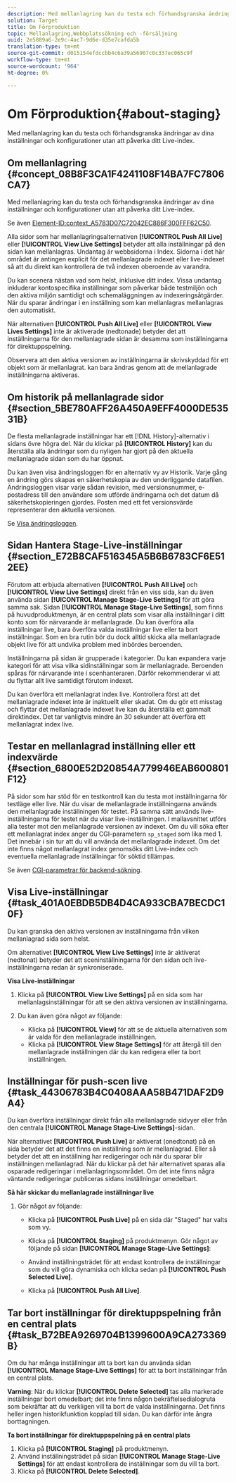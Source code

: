 ```yaml
---
description: Med mellanlagring kan du testa och förhandsgranska ändringar av dina inställningar och konfigurationer utan att påverka ditt Live-index.
solution: Target
title: Om Förproduktion
topic: Mellanlagring,Webbplatssökning och -försäljning
uuid: 2e5889a6-2e9c-4ac7-9d6e-d35e7cafda5b
translation-type: tm+mt
source-git-commit: d015154efdccbb4c6a39a56907c0c337ec065c9f
workflow-type: tm+mt
source-wordcount: '964'
ht-degree: 0%

---
```



# Om Förproduktion{#about-staging}

Med mellanlagring kan du testa och förhandsgranska ändringar av dina inställningar och konfigurationer utan att påverka ditt Live-index.

## Om mellanlagring {#concept_08B8F3CA1F4241108F14BA7FC7806CA7}

Med mellanlagring kan du testa och förhandsgranska ändringar av dina inställningar och konfigurationer utan att påverka ditt Live-index.

Se även [Element-ID:context_A5783D07C72042EC886F300FFF62C50](c-about-simulator.md#context_A5783D07C72042EC8886F300FFF62C50).

Alla sidor som har mellanlagringsalternativen **[!UICONTROL Push All Live]** eller **[!UICONTROL View Live Settings]** betyder att alla inställningar på den sidan kan mellanlagras. Undantag är webbsidorna i Index. Sidorna i det här området är antingen explicit för det mellanlagrade indexet eller live-indexet så att du direkt kan kontrollera de två indexen oberoende av varandra.

Du kan scenera nästan vad som helst, inklusive ditt index. Vissa undantag inkluderar kontospecifika inställningar som påverkar både testmiljön och den aktiva miljön samtidigt och schemaläggningen av indexeringsåtgärder. När du sparar ändringar i en inställning som kan mellanlagras mellanlagras den automatiskt.

När alternativen **[!UICONTROL Push All Live]** eller **[!UICONTROL View Lives Settings]** inte är aktiverade (nedtonade) betyder det att inställningarna för den mellanlagrade sidan är desamma som inställningarna för direktuppspelning.

Observera att den aktiva versionen av inställningarna är skrivskyddad för ett objekt som är mellanlagrat. kan bara ändras genom att de mellanlagrade inställningarna aktiveras.

## Om historik på mellanlagrade sidor {#section_5BE780AFF26A450A9EFF4000DE53531B}

De flesta mellanlagrade inställningar har ett [!DNL History]-alternativ i sidans övre högra del. När du klickar på **[!UICONTROL History]** kan du återställa alla ändringar som du nyligen har gjort på den aktuella mellanlagrade sidan som du har öppnat.

Du kan även visa ändringsloggen för en alternativ vy av Historik. Varje gång en ändring görs skapas en säkerhetskopia av den underliggande datafilen. Ändringsloggen visar varje sådan revision, med versionsnummer, e-postadress till den användare som utförde ändringarna och det datum då säkerhetskopieringen gjordes. Posten med ett fet versionsvärde representerar den aktuella versionen.

Se [Visa ändringsloggen](c-about-reports-menu/c-about-reports-menu.md#task_166F1156719F4B3D834BEA8E249C8057).

## Sidan Hantera Stage-Live-inställningar {#section_E72B8CAF516345A5B6B6783CF6E512EE}

Förutom att erbjuda alternativen **[!UICONTROL Push All Live]** och **[!UICONTROL View Live Settings]** direkt från en viss sida, kan du även använda sidan **[!UICONTROL Manage Stage-Live Settings]** för att göra samma sak. Sidan **[!UICONTROL Manage Stage-Live Settings]**, som finns på huvudproduktmenyn, är en central plats som visar alla inställningar i ditt konto som för närvarande är mellanlagrade. Du kan överföra alla inställningar live, bara överföra valda inställningar live eller ta bort inställningar. Som en bra rutin bör du dock alltid skicka alla mellanlagrade objekt live för att undvika problem med inbördes beroenden.

Inställningarna på sidan är grupperade i kategorier. Du kan expandera varje kategori för att visa vilka sidinställningar som är mellanlagrade. Beroenden spåras för närvarande inte i scenhanteraren. Därför rekommenderar vi att du flyttar allt live samtidigt förutom indexet.

Du kan överföra ett mellanlagrat index live. Kontrollera först att det mellanlagrade indexet inte är inaktuellt eller skadat. Om du gör ett misstag och flyttar det mellanlagrade indexet live kan du återställa ett gammalt direktindex. Det tar vanligtvis mindre än 30 sekunder att överföra ett mellanlagrat index live.

## Testar en mellanlagrad inställning eller ett indexvärde {#section_6800E52D20854A779946EAB600801F12}

På sidor som har stöd för en testkontroll kan du testa mot inställningarna för testläge eller live. När du visar de mellanlagrade inställningarna används den mellanlagrade inställningen för testet. På samma sätt används live-inställningarna för testet när du visar live-inställningen. I mallavsnittet utförs alla tester mot den mellanlagrade versionen av indexet. Om du vill söka efter ett mellanlagrat index anger du CGI-parametern `sp_staged` som lika med 1. Det innebär i sin tur att du vill använda det mellanlagrade indexet. Om det inte finns något mellanlagrat index genomsöks ditt Live-index och eventuella mellanlagrade inställningar för söktid tillämpas.

Se även [CGI-parametrar för backend-sökning](c-appendices/c-cgiparameters.md#reference_582E85C3886740C98FE88CA9DF7918E8).

## Visa Live-inställningar {#task_401A0EBDB5DB4D4CA933CBA7BECDC10F}

Du kan granska den aktiva versionen av inställningarna från vilken mellanlagrad sida som helst.

<!-- 

t_viewing_live_settings.xml

 -->

Om alternativet **[!UICONTROL View Live Settings]** inte är aktiverat (nedtonat) betyder det att sceninställningarna för den sidan och live-inställningarna redan är synkroniserade.

**Visa Live-inställningar**

1. Klicka på **[!UICONTROL View Live Settings]** på en sida som har mellanlagsinställningar för att se den aktiva versionen av inställningarna.
1. Du kan även göra något av följande:

   * Klicka på **[!UICONTROL View]** för att se de aktuella alternativen som är valda för den mellanlagrade inställningen.
   * Klicka på **[!UICONTROL View Stage Settings]** för att återgå till den mellanlagrade inställningen där du kan redigera eller ta bort inställningen.

## Inställningar för push-scen live {#task_44306783B4C0408AAA58B471DAF2D9A4}

Du kan överföra inställningar direkt från alla mellanlagrade sidvyer eller från den centrala **[!UICONTROL Manage Stage-Live Settings]**-sidan.

<!-- 

t_pushing_live_settings_live.xml

 -->

När alternativet **[!UICONTROL Push Live]** är aktiverat (onedtonat) på en sida betyder det att det finns en inställning som är mellanlagrad. Eller så betyder det att en inställning har redigeringar och när du sparar blir inställningen mellanlagrad. När du klickar på det här alternativet sparas alla osparade redigeringar i mellanlagringsområdet. Om det inte finns några väntande redigeringar publiceras sidans inställningar omedelbart.

**Så här skickar du mellanlagrade inställningar live**

1. Gör något av följande:

   * Klicka på **[!UICONTROL Push Live]** på en sida där &quot;Staged&quot; har valts som vy.
   * Klicka på **[!UICONTROL Staging]** på produktmenyn. Gör något av följande på sidan **[!UICONTROL Manage Stage-Live Settings]**:

   * Använd inställningsträdet för att endast kontrollera de inställningar som du vill göra dynamiska och klicka sedan på **[!UICONTROL Push Selected Live]**.
   * Klicka på **[!UICONTROL Push All Live]**.

## Tar bort inställningar för direktuppspelning från en central plats {#task_B72BEA9269704B1399600A9CA273369B}

Om du har många inställningar att ta bort kan du använda sidan **[!UICONTROL Manage Stage-Live Settings]** för att ta bort inställningar från en central plats.

<!-- 

t_deleting_staged_settings_from_a_central_location.xml

 -->

**Varning**: När du klickar  **[!UICONTROL Delete Selected]** tas alla markerade inställningar bort omedelbart; det inte finns någon bekräftelsedialogruta som bekräftar att du verkligen vill ta bort de valda inställningarna. Det finns heller ingen historikfunktion kopplad till sidan. Du kan därför inte ångra borttagningen.

**Ta bort inställningar för direktuppspelning på en central plats**

1. Klicka på **[!UICONTROL Staging]** på produktmenyn.
1. Använd inställningsträdet på sidan **[!UICONTROL Manage Stage-Live Settings]** för att endast kontrollera de inställningar som du vill ta bort.
1. Klicka på **[!UICONTROL Delete Selected]**.
